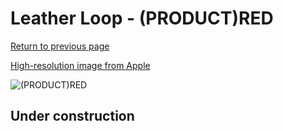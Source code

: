 # Leather Loop - (PRODUCT)RED

[Return to previous page](/airtag)

[High-resolution image from Apple](https://store.storeimages.cdn-apple.com/8756/as-images.apple.com/is/MK0V3?wid=4500&hei=4500&fmt=png)

<div style="width: 500px"><img src="/almost_uncompressed/MK0V3.webp" alt="(PRODUCT)RED"></div>

## Under construction
